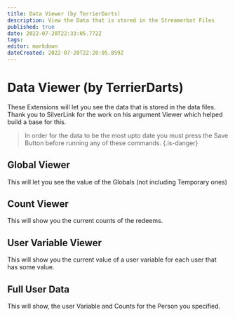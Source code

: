 ```yaml
---
title: Data Viewer (by TerrierDarts)
description: View the Data that is stored in the Streamerbot Files
published: true
date: 2022-07-20T22:33:05.772Z
tags: 
editor: markdown
dateCreated: 2022-07-20T22:20:05.859Z
---
```


# Data Viewer (by TerrierDarts)

These Extensions will let you see the data that is stored in the data files. Thank you to SilverLink for the work on his argument Viewer which helped build a base for this.
> In order for the data to be the most upto date you must press the Save Button before running any of these commands. {.is-danger}
## Global Viewer
This will let you see the value of the Globals (not including Temporary ones)

## Count Viewer
This will show you the current counts of the redeems.

## User Variable Viewer
This will show you the current value of a user variable for each user that has some value.

## Full User Data
This will show, the user Variable and Counts for the Person you specified.